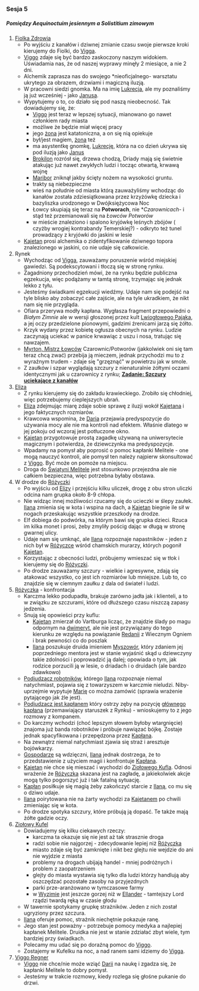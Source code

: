 ### Sesja 5
##### Pomiędzy Aequinoctuim jesiennym a Solistitium zimowym
1. [Fiolka Zdrowia](#l_fiolka_zdrowia)
    - Po wyjściu z kanałów i dziwnej zmianie czasu swoje pierwsze kroki kierujemy do Fiolki, do [Vigga](#p_viggo_regner).
    - [Viggo](#p_viggo_regner) zdaje się być bardzo zaskoczony naszym widokiem. Uświadamia nas, że od naszej wyprawy minęły 2 miesiące, a nie 2 dni.
    - Alchemik zaprasza nas do swojego *nieoficjalnego- warsztatu ukrytego za obrazem, drzwiami i magiczną iluzją.
    - W pracowni siedzi gnomka. Ma na imię [Lukrecja](#p_lukrecja_schattenwort), ale my poznaliśmy ją już wcześniej - jako [Janusa](#p_lukrecja_schattenwort).
    - Wypytujemy o to, co działo się pod naszą nieobecność. Tak dowiadujemy się, że:
        - [Viggo](#p_viggo_regner) jest teraz w lepszej sytuacji, mianowano go nawet członkiem rady miasta
        - możliwe że będzie miał więcej pracy
        - jego [żona](#p_pani_regner) jest katatoniczna, a on się nią opiekuje
        - był/jest magiem, [żona](#p_pani_regner) też
        - ma asystentkę gnomkę, [Lukrecję](#p_lukrecja_schattenwort), która na co dzień ukrywa się pod iluzją jako [Janus](#p_janus)
        - [Brokilon](#l_brokilon) rozrósł się, drzewa chodzą, Driady mają się świetnie atakując już nawet zwykłych ludzi i tocząc otwartą, krwawą wojnę
        - [Maribor](#l_maribor) zniknął jakby ścięty nożem na wysokości gruntu.
        - trakty są niebezpieczne
        - wieś na południe od miasta którą zauważyliśmy wchodząc do kanałów została zdziesiątkowana przez krzyżówkę dziecka i bazyliszka urodzonego w Dwójksiężycowa Noc
        - Łowcy skupiają się teraz na **Potworach**, nie **Czarownicach*- i stąd też przemianowali się na *Łowców Potworów*
        - w mieście znaleziono i spalono kryjówkę leśnych zbójów ( czyżby wrogiej kontrabandy Temerskiej?) - odkryto też tunel prowadzący z kryjówki do jaskini w lesie
    - [Kajetan](#g_kajetan) prosi alchemika o zidentyfikowanie dziwnego topora znalezionego w jaskini, co nie udaje się całkowicie.
2. Rynek
    - Wychodząc od [Vigga](#p_viggo_regner), zauważamy poruszenie wśród miejskiej gawiedzi. Są podekscytowani i tłoczą się w stronę rynku.
    - Zagadniony przechodzień mówi, że na rynku będzie publiczna egzekucja, więc podążamy w tamtą stronę, trzymając się jednak lekko z tyłu.
    - Jesteśmy świadkami egzekucji wiedźmy. Udaje nam się podejść na tyle blisko aby zobaczyć całe zajście, ale na tyle ukradkiem, że nikt nam się nie przygląda.
    - Ofiara przerywa modły kapłana. Wygłasza fragment przepowiedni o _Białym Zimnie_ ale w wersji głoszonej przez kult [Lwiogłowego Pająka](#r_lwioglowy_pajak), a jej oczy przedzielone pionowymi, gadzimi źrenicami jarzą się żółto.
    - Krzyk wydany przez kobietę ogłusza obecnych na rynku. Ludzie zaczynają uciekać w panice krwawiąc z uszu i nosa, tratując się nawzajem.
    - [Myrton, Mistrz Łowców](#p_lord_myrton) Czarownic/Potworów (jakkolwiek oni się tam teraz chcą zwać) przebija ją mieczem, jednak przychodzi mu to z wyraźnym trudem - zdaje się "grzęznąć" w powietrzu jak w smole.
    - Z zaułków i szpar wyglądają szczury z nienaturalnie żółtymi oczami identycznymi jak u czarownicy z rynku; **[Zadanie: Szczury uciekające z kanałów](#z_q6)**
3. [Eliza](#p_eliza)
    - Z rynku kierujemy się do zakładu krawieckiego. Zrobiło się chłodniej, więc potrzebujemy cieplejszych ubrań.
    - [Eliza](#p_eliza) zdejmując miarę zdaje sobie sprawę z iluzji wokół [Kajetana](#g_kajetan) i jego faktycznych rozmiarów.
    - Krawcowa wspomina, że [Daria](#p_daria) przejawia predyspozycje do używania mocy ale nie ma kontroli nad efektem. Właśnie dlatego w jej pokoju od wczoraj jest potłuczone okno.
    - [Kajetan](#g_kajetan) przygotowuje prostą zagadkę używaną na uniwersytecie magicznym i potwierdza, że dziewczynka ma predyspozycje.
    - Wpadamy na pomysł aby poprosić o pomoc kapłanki Melitele - one mogą nauczyć kontroli, ale pomysł ten należy najpierw skonsultować z [Viggo](#p_viggo_regner). Być może on pomoże na miejscu.    
    - Droga do [Świątyni Melitele](#l_smelitele) jest stosunkowo przejezdna ale nie całkiem bezpieczna, więc potrzebna byłaby obstawa.
4. W drodze do [Różyczki](#l_rozyczka)
    - Po wyjściu od [Elizy](#p_eliza) i przejściu kilku uliczek, drogę z obu stron uliczki odcina nam grupka około 8-9 chłopa. 
    - Nie widząc innej możliwości rzucamy się do ucieczki w ślepy zaułek. [Ilana](#g_ilana) zmienia się w kota i wspina na dach, a [Kajetan](#g_kajetan) biegnie ile sił w nogach przeskakując wszystkie przeszkody na drodze.
    - Elf dobiega do podwórka, na którym bawi się grupka dzieci. Rzuca im kilka monet i prosi, żeby zmyliły pościg dając w długą w stronę gwarnej ulicy.
    - Udaje nam się umknąć, ale [Ilana](#g_ilana) rozpoznaje napastników - jeden z nich był w [Różyczce](#l_rozyczka) wśród chamskich murarzy, których pogonił [Kajetan](#g_kajetan).
    - Korzystając z obecności ludzi, próbujemy wmieszać się w tłok i kierujemy się do [Różyczki](#l_rozyczka).
    - Po drodze zauważamy szczury - wielkie i agresywne, zdają się atakować wszystko, co jest ich rozmiarów lub mniejsze. Lub to, co znajdzie się w ciemnym zaułku z dala od świateł i ludzi.
6. [Różyczka](#l_rozyczka) - konfrontacja
    - Karczma lekko podupadła, brakuje zarówno jadła jak i klienteli, a to w związku ze szczurami, które od dłuższego czasu niszczą zapasy jedzenia.
    - Snują się opowieści przy kuflu:
        - [Kajetan](#g_kajetan) zmierzał do Vartburga licząc, że znajdzie ślady po magu odpornym na [dwimeryt](#r_dwimeryt), ale nie jest przywiązany do tego kierunku ze względu na powiązanie [Redanii](#l_redania) z Wiecznym Ogniem i brak pewności co do poszlak
        - [Ilana](#g_ilana) poszukuje druida imieniem [Myszowór](#p_myszowor), który zdaniem jej poprzedniego mentora jest w stanie wyjaśnić skąd u dziewczyny takie zdolności i poprowadzić ją dalej; opowiada o tym, jak rodzice porzucili ją w lesie, o driadach i o druidach (ale bardzo zdawkowo)
    - [Podjudzacz robotników](#p_mlody_kaplan), którego [Ilana](#g_ilana) rozpoznaje niemal natychmiast, pojawia się z towarzyszem w karczmie nieludzi. Niby-uprzejmie wypytuje [Marię](#p_maria) co można zamówić (sprawia wrażenie pytającego jak źle jest).
    - [Podjudzacz jest kapłanem](#p_mlody_kaplan) który ostrzy zęby na pozycję [głównego kapłana](p_kaplan_matias) (przemawiający staruszek z Rynku) - wnioskujemy to z jego rozmowy z kompanem.
    - Do karczmy wchodzi (choć lepszym słowem byłoby wtargnięcie) znajoma już banda robotników i próbuje nawiązać bójkę. Zostaje jednak spacyfikowana i przepędzona przez [Kapłana](#p_mlody_kaplan). 
    - Na zewnątrz niemal natychmiast zjawia się straż i aresztuje bojówkarzy.
    - [Gospodarze](#p_maria) są wdzięczni, [Ilana](#g_ilana) jednak dostrzega, że to przedstawienie z użyciem magii i konfrontuje [Kapłana](#p_mlody_kaplan).
    - [Kajetan](#g_kajetan) nie chce się mieszać i wychodzi do [Ziołowego Kufla](#l_ziolowy_kufelek). Odnosi wrażenie że [Różyczka](#l_rozyczka) skazana jest na zagładę, a jakiekolwiek akcje mogą tylko pogorszyć już i tak fatalną sytuację.
    - [Kapłan](#p_mlody_kaplan) posiłkuje się magią żeby zakończyć starcie z [Ilaną](#g_ilana), co mu się o dziwo udaje.
    - [Ilana](#g_ilana) poirytowana nie na żarty wychodzi za [Kajetanem](#g_kajetan) po chwili zmieniając się w kota.
    - Po drodze spotyka szczury, które próbują ją dopaść. Te także mają żółte gadzie oczy.
7. [Ziołowy Kufel](#l_ziolowy_kufelek)
    - Dowiadujemy się kilku ciekawych rzeczy:
        - karczma ta okazuje się nie jest aż tak strasznie droga
        - radzi sobie nie najgorzej - zdecydowanie lepiej niż [Różyczka](#l_rozyczka)
        - miasto zdaje się być zamknięte i nikt bez glejtu nie wejdzie do ani nie wyjdzie z miasta
        - problemy na drogach ubijają handel - mniej podróżnych i problem z zaopatrzeniem
        - glejty do miasta wystawia się tylko dla ludzi którzy handlują aby oszczędzać pozostałe zasoby na przyjezdnych
        - parki prze-aranżowano w tymczasowe farmy
        - w [Wyzimie](#l_wyzima) jest jeszcze gorzej niż w [Ellander](#l_ellander) - tamtejszy Lord rządzi twardą ręką w czasie głodu
    - W tawernie spotykamy grupkę strażników. Jeden z nich został ugryziony przez szczura.
    - [Ilana](#g_ilana) oferuje pomoc, strażnik niechętnie pokazuje ranę. 
    - Jego stan jest poważny - potrzebuje pomocy medyka a najlepiej kapłanek Melitele. Druidka nie jest w stanie zdziałać zbyt wiele, tym bardziej przy świadkach.
    - Polecamy mu udać się po doraźną pomoc do [Viggo](#p_viggo_regner).
    - Zostajemy w Kufelku na noc, a nad ranem sami idziemy do [Vigga](#p_viggo_regner).
8. [Viggo Regner](#p_viggo_regner)
    - [Viggo](#p_viggo_regner) nie chce/nie może wziąć [Darii](#p_daria) na naukę i zgadza się, że kapłanki Melitele to dobry pomysł.
    - Jesteśmy w trakcie rozmowy, kiedy rozlega się głośne pukanie do drzwi.